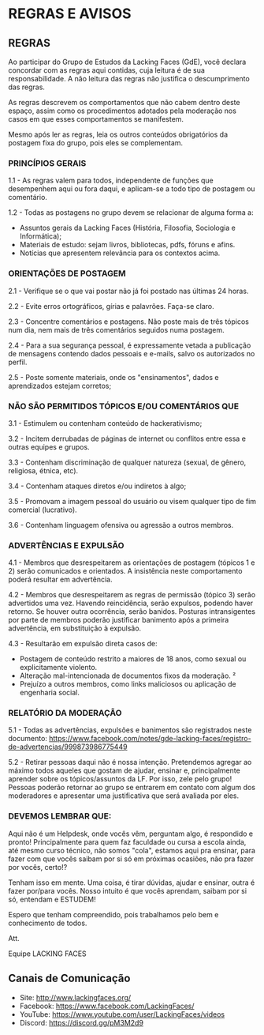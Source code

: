 # REGRAS E AVISOS

## REGRAS

Ao participar do Grupo de Estudos da Lacking Faces (GdE), você declara concordar com as regras aqui contidas, cuja leitura é de sua responsabilidade. A não leitura das regras não justifica o descumprimento das regras.

As regras descrevem os comportamentos que não cabem dentro deste espaço, assim como os procedimentos adotados pela moderação nos casos em que esses comportamentos se manifestem.

Mesmo após ler as regras, leia os outros conteúdos obrigatórios da postagem fixa do grupo, pois eles se complementam.

### PRINCÍPIOS GERAIS

1.1 - As regras valem para todos, independente de funções que desempenhem aqui ou fora daqui, e aplicam-se a todo tipo de postagem ou comentário.

1.2 - Todas as postagens no grupo devem se relacionar de alguma forma a:

- Assuntos gerais da Lacking Faces (História, Filosofia, Sociologia e Informática);
- Materiais de estudo: sejam livros, bibliotecas, pdfs, fóruns e afins.
- Notícias que apresentem relevância para os contextos acima.

### ORIENTAÇÕES DE POSTAGEM

2.1 - Verifique se o que vai postar não já foi postado nas últimas 24 horas.

2.2 - Evite erros ortográficos, gírias e palavrões. Faça-se claro.

2.3 - Concentre comentários e postagens. Não poste mais de três tópicos num dia, nem mais de três comentários seguidos numa postagem.

2.4 - Para a sua segurança pessoal, é expressamente vetada a publicação de mensagens contendo dados pessoais e e-mails, salvo os autorizados no perfil.

2.5 - Poste somente materiais, onde os "ensinamentos", dados e aprendizados estejam corretos;

### NÃO SÃO PERMITIDOS TÓPICOS E/OU COMENTÁRIOS QUE

3.1 - Estimulem ou contenham conteúdo de hackerativismo;

3.2 - Incitem derrubadas de páginas de internet ou conflitos entre essa e outras equipes e grupos.

3.3 - Contenham discriminação de qualquer natureza (sexual, de gênero, religiosa, étnica, etc).

3.4 - Contenham ataques diretos e/ou indiretos à algo;

3.5 - Promovam a imagem pessoal do usuário ou visem qualquer tipo de fim comercial (lucrativo).

3.6 - Contenham linguagem ofensiva ou agressão a outros membros.

### ADVERTÊNCIAS E EXPULSÃO

4.1 - Membros que desrespeitarem as orientações de postagem (tópicos 1 e 2) serão comunicados e orientados. A insistência neste comportamento poderá resultar em advertência.

4.2 - Membros que desrespeitarem as regras de permissão (tópico 3) serão advertidos uma vez. Havendo reincidência, serão expulsos, podendo haver retorno. Se houver outra ocorrência, serão banidos. Posturas intransigentes por parte de membros poderão justificar banimento após a primeira advertência, em substituição à expulsão.

4.3 - Resultarão em expulsão direta casos de:

- Postagem de conteúdo restrito a maiores de 18 anos, como sexual ou explicitamente violento.
- Alteração mal-intencionada de documentos fixos da moderação. ²
- Prejuízo a outros membros, como links maliciosos ou aplicação de engenharia social.

### RELATÓRIO DA MODERAÇÃO

5.1 - Todas as advertências, expulsões e banimentos são registrados neste documento: https://www.facebook.com/notes/gde-lacking-faces/registro-de-advertencias/999873986775449

5.2 - Retirar pessoas daqui não é nossa intenção. Pretendemos agregar ao máximo todos aqueles que gostam de ajudar, ensinar e, principalmente aprender sobre os tópicos/assuntos da LF. Por isso, zele pelo grupo! Pessoas poderão retornar ao grupo se entrarem em contato com algum dos moderadores e apresentar uma justificativa que será avaliada por eles.

### DEVEMOS LEMBRAR QUE:

Aqui não é um Helpdesk, onde vocês vêm, perguntam algo, é respondido e pronto! Principalmente para quem faz faculdade ou cursa a escola ainda, até mesmo curso técnico, não somos "cola", estamos aqui pra ensinar, para fazer com que vocês saibam por si só em próximas ocasiões, não pra fazer por vocês, certo!?

Tenham isso em mente. Uma coisa, é tirar dúvidas, ajudar e ensinar, outra é fazer por/para vocês. Nosso intuito é que vocês aprendam, saibam por si só, entendam e ESTUDEM!

Espero que tenham compreendido, pois trabalhamos pelo bem e conhecimento de todos.

Att.

Equipe LACKING FACES

## Canais de Comunicação 

- Site: http://www.lackingfaces.org/
- Facebook: https://www.facebook.com/LackingFaces/
- YouTube: https://www.youtube.com/user/LackingFaces/videos
- Discord: https://discord.gg/pM3M2d9
